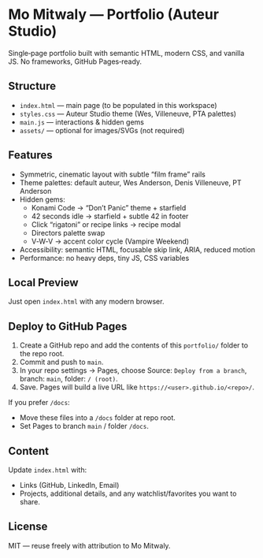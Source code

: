 # Mo Mitwaly — Portfolio (Auteur Studio)

Single‑page portfolio built with semantic HTML, modern CSS, and vanilla JS.
No frameworks, GitHub Pages‑ready.

## Structure
- `index.html` — main page (to be populated in this workspace)
- `styles.css` — Auteur Studio theme (Wes, Villeneuve, PTA palettes)
- `main.js` — interactions & hidden gems
- `assets/` — optional for images/SVGs (not required)

## Features
- Symmetric, cinematic layout with subtle “film frame” rails
- Theme palettes: default auteur, Wes Anderson, Denis Villeneuve, PT Anderson
- Hidden gems:
  - Konami Code → “Don’t Panic” theme + starfield
  - 42 seconds idle → starfield + subtle 42 in footer
  - Click “rigatoni” or recipe links → recipe modal
  - Directors palette swap
  - V‑W‑V → accent color cycle (Vampire Weekend)
- Accessibility: semantic HTML, focusable skip link, ARIA, reduced motion
- Performance: no heavy deps, tiny JS, CSS variables

## Local Preview
Just open `index.html` with any modern browser.

## Deploy to GitHub Pages
1. Create a GitHub repo and add the contents of this `portfolio/` folder to the repo root.
2. Commit and push to `main`.
3. In your repo settings → Pages, choose Source: `Deploy from a branch`, branch: `main`, folder: `/ (root)`.
4. Save. Pages will build a live URL like `https://<user>.github.io/<repo>/`.

If you prefer `/docs`:
- Move these files into a `/docs` folder at repo root.
- Set Pages to branch `main` / folder `/docs`.

## Content
Update `index.html` with:
- Links (GitHub, LinkedIn, Email)
- Projects, additional details, and any watchlist/favorites you want to share.

## License
MIT — reuse freely with attribution to Mo Mitwaly.
